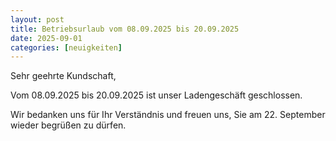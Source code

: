 ```yaml
---
layout: post
title: Betriebsurlaub vom 08.09.2025 bis 20.09.2025
date: 2025-09-01
categories: [neuigkeiten]
---
```


Sehr geehrte Kundschaft,

Vom 08.09.2025 bis 20.09.2025 ist unser Ladengeschäft geschlossen.

Wir bedanken uns für Ihr Verständnis und freuen uns, Sie am 22. September wieder begrüßen zu dürfen.


